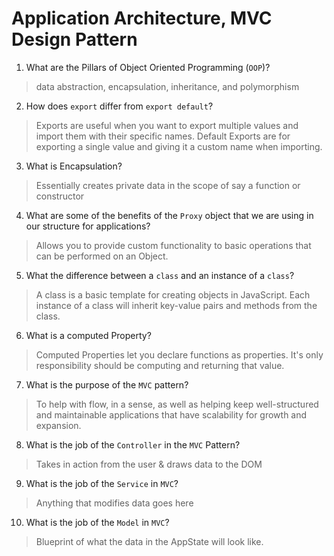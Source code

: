 # Application Architecture, MVC Design Pattern
01. What are the Pillars of Object Oriented Programming (`OOP`)?
  
  > data abstraction, encapsulation, inheritance, and polymorphism

02. How does `export` differ from `export default`?
  
  > Exports are useful when you want to export multiple values and import them with their specific names. Default Exports are for exporting a single value and giving it a custom name when importing.

03. What is Encapsulation?
  
  > Essentially creates private data in the scope of say a function or constructor

04. What are some of the benefits of the `Proxy` object that we are using in our structure for applications?
  
  > Allows you to provide custom functionality to basic operations that can be performed on an Object.

05. What the difference between a `class` and an instance of a `class`?
  
  > A class is a basic template for creating objects in JavaScript. 
    Each instance of a class will inherit key-value pairs and methods from the class.

06. What is a computed Property?
  
  > Computed Properties let you declare functions as properties.
    It's only responsibility should be computing and returning that value.

07. What is the purpose of the `MVC` pattern?
  
  > To help with flow, in a sense, as well as helping keep well-structured and maintainable applications that have scalability for growth and expansion.

08. What is the job of the `Controller` in the `MVC` Pattern?
  
  > Takes in action from the user & draws data to the DOM

09. What is the job of the `Service` in `MVC`?
  
  > Anything that modifies data goes here

10. What is the job of the `Model` in `MVC`?
  
  > Blueprint of what the data in the AppState will look like.
